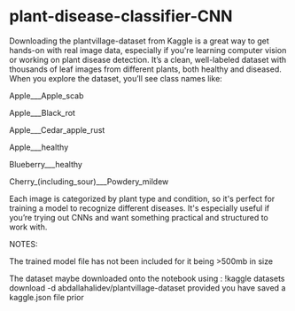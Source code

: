 # plant-disease-classifier-CNN

Downloading the plantvillage-dataset from Kaggle is a great way to get hands-on with real image data, especially if you're learning computer vision or working on plant disease detection. It’s a clean, well-labeled dataset with thousands of leaf images from different plants, both healthy and diseased. When you explore the dataset, you’ll see class names like:

Apple___Apple_scab

Apple___Black_rot

Apple___Cedar_apple_rust

Apple___healthy

Blueberry___healthy

Cherry_(including_sour)___Powdery_mildew

Each image is categorized by plant type and condition, so it's perfect for training a model to recognize different diseases. It's especially useful if you’re trying out CNNs and want something practical and structured to work with.

NOTES:

The trained model file has not been included for it being >500mb in size

The dataset maybe downloaded onto the notebook using :  !kaggle datasets download -d abdallahalidev/plantvillage-dataset   provided you have saved a kaggle.json file prior
